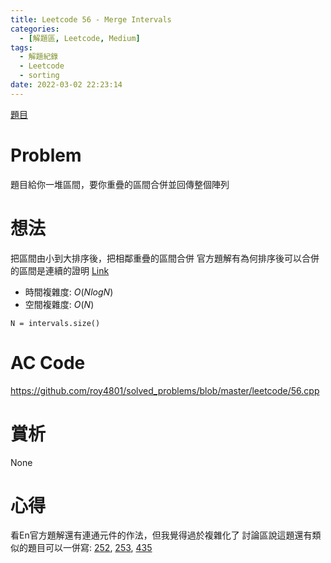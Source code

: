 ```yaml
---
title: Leetcode 56 - Merge Intervals
categories:
  - [解題區, Leetcode, Medium]
tags:
  - 解題紀錄
  - Leetcode
  - sorting
date: 2022-03-02 22:23:14
---
```


[題目](https://leetcode.com/problems/merge-intervals/)

# Problem

題目給你一堆區間，要你重疊的區間合併並回傳整個陣列

# 想法

把區間由小到大排序後，把相鄰重疊的區間合併
官方題解有為何排序後可以合併的區間是連續的證明 [Link](https://leetcode-cn.com/problems/merge-intervals/solution/he-bing-qu-jian-by-leetcode-solution/)

- 時間複雜度: $O(NlogN)$
- 空間複雜度: $O(N)$

`N = intervals.size()`

# AC Code

<https://github.com/roy4801/solved_problems/blob/master/leetcode/56.cpp>

# 賞析
None

# 心得
看En官方題解還有連通元件的作法，但我覺得過於複雜化了
討論區說這題還有類似的題目可以一併寫: [252](https://leetcode.com/problems/meeting-rooms/), [253](https://leetcode.com/problems/meeting-rooms-ii/), [435](https://leetcode.com/problems/non-overlapping-intervals/)
